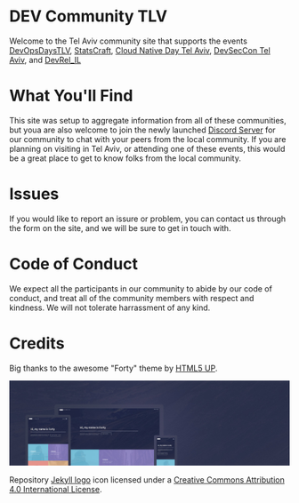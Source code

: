 # DEV Community TLV
Welcome to the Tel Aviv community site that supports the events [DevOpsDaysTLV](), [StatsCraft](), [Cloud Native Day Tel Aviv](), [DevSecCon Tel Aviv](), and [DevRel_IL]()

# What You'll Find

This site was setup to aggregate information from all of these communities, but youa are also welcome to join the newly launched [Discord Server]() for our community to chat with your peers from the local community.  If you are planning on visiting in Tel Aviv, or attending one of these events, this would be a great place to get to know folks from the local community.


# Issues

If you would like to report an issure or problem, you can contact us through the form on the site, and we will be sure to get in touch with.

# Code of Conduct
We expect all the participants in our community to abide by our code of conduct, and treat all of the community members with respect and kindness.  We will not tolerate harrassment of any kind.



# Credits

Big thanks to the awesome "Forty" theme by [HTML5 UP](https://html5up.net/).  

![Forty Theme](assets/images/forty.jpg "Forty Theme")

Repository [Jekyll logo](https://github.com/jekyll/brand) icon licensed under a [Creative Commons Attribution 4.0 International License](http://choosealicense.com/licenses/cc-by-4.0/).
